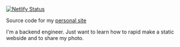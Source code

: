 [![Netlify Status](https://api.netlify.com/api/v1/badges/3ae35340-a6f4-4114-acd0-8ee81f460728/deploy-status)](https://app.netlify.com/sites/omegaatt/deploys)

Source code for my [personal site](https://www.omegaatt.com/)

I'm a backend engineer. Just want to learn how to rapid make a static webside and to share my photo.